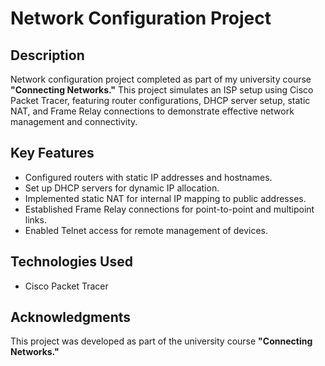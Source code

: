# Network Configuration Project

## Description
Network configuration project completed as part of my university course **"Connecting Networks."** This project simulates an ISP setup using Cisco Packet Tracer, featuring router configurations, DHCP server setup, static NAT, and Frame Relay connections to demonstrate effective network management and connectivity.

## Key Features
- Configured routers with static IP addresses and hostnames.
- Set up DHCP servers for dynamic IP allocation.
- Implemented static NAT for internal IP mapping to public addresses.
- Established Frame Relay connections for point-to-point and multipoint links.
- Enabled Telnet access for remote management of devices.

## Technologies Used
- Cisco Packet Tracer

## Acknowledgments
This project was developed as part of the university course **"Connecting Networks."**
